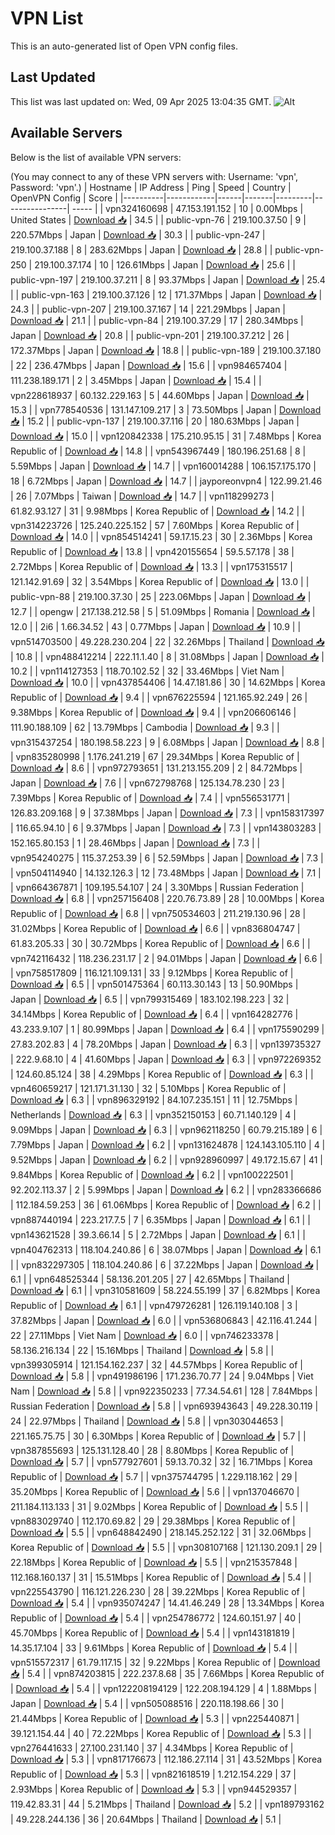 # VPN List

This is an auto-generated list of Open VPN config files.

## Last Updated

This list was last updated on: Wed, 09 Apr 2025 13:04:35 GMT.
![Alt](https://repobeats.axiom.co/api/embed/186b98318ef1479477931607c1ad7d823f12451f.svg "Repobeats analytics image")

## Available Servers

Below is the list of available VPN servers:

(You may connect to any of these VPN servers with: Username: 'vpn', Password: 'vpn'.)
| Hostname | IP Address | Ping | Speed | Country | OpenVPN Config | Score |
|----------|------------|------|-------|---------|----------------| ----- |
| vpn324160698 | 47.153.191.152 | 10 | 0.00Mbps | United States | [Download 📥](./configs/server_0_US.ovpn) | 34.5 |
| public-vpn-76 | 219.100.37.50 | 9 | 220.57Mbps | Japan | [Download 📥](./configs/server_1_JP.ovpn) | 30.3 |
| public-vpn-247 | 219.100.37.188 | 8 | 283.62Mbps | Japan | [Download 📥](./configs/server_2_JP.ovpn) | 28.8 |
| public-vpn-250 | 219.100.37.174 | 10 | 126.61Mbps | Japan | [Download 📥](./configs/server_3_JP.ovpn) | 25.6 |
| public-vpn-197 | 219.100.37.211 | 8 | 93.37Mbps | Japan | [Download 📥](./configs/server_4_JP.ovpn) | 25.4 |
| public-vpn-163 | 219.100.37.126 | 12 | 171.37Mbps | Japan | [Download 📥](./configs/server_5_JP.ovpn) | 24.3 |
| public-vpn-207 | 219.100.37.167 | 14 | 221.29Mbps | Japan | [Download 📥](./configs/server_6_JP.ovpn) | 21.1 |
| public-vpn-84 | 219.100.37.29 | 17 | 280.34Mbps | Japan | [Download 📥](./configs/server_7_JP.ovpn) | 20.8 |
| public-vpn-201 | 219.100.37.212 | 26 | 172.37Mbps | Japan | [Download 📥](./configs/server_8_JP.ovpn) | 18.8 |
| public-vpn-189 | 219.100.37.180 | 22 | 236.47Mbps | Japan | [Download 📥](./configs/server_9_JP.ovpn) | 15.6 |
| vpn984657404 | 111.238.189.171 | 2 | 3.45Mbps | Japan | [Download 📥](./configs/server_10_JP.ovpn) | 15.4 |
| vpn228618937 | 60.132.229.163 | 5 | 44.60Mbps | Japan | [Download 📥](./configs/server_11_JP.ovpn) | 15.3 |
| vpn778540536 | 131.147.109.217 | 3 | 73.50Mbps | Japan | [Download 📥](./configs/server_12_JP.ovpn) | 15.2 |
| public-vpn-137 | 219.100.37.116 | 20 | 180.63Mbps | Japan | [Download 📥](./configs/server_13_JP.ovpn) | 15.0 |
| vpn120842338 | 175.210.95.15 | 31 | 7.48Mbps | Korea Republic of | [Download 📥](./configs/server_14_KR.ovpn) | 14.8 |
| vpn543967449 | 180.196.251.68 | 8 | 5.59Mbps | Japan | [Download 📥](./configs/server_15_JP.ovpn) | 14.7 |
| vpn160014288 | 106.157.175.170 | 18 | 6.72Mbps | Japan | [Download 📥](./configs/server_16_JP.ovpn) | 14.7 |
| jayporeonvpn4 | 122.99.21.46 | 26 | 7.07Mbps | Taiwan | [Download 📥](./configs/server_17_TW.ovpn) | 14.7 |
| vpn118299273 | 61.82.93.127 | 31 | 9.98Mbps | Korea Republic of | [Download 📥](./configs/server_18_KR.ovpn) | 14.2 |
| vpn314223726 | 125.240.225.152 | 57 | 7.60Mbps | Korea Republic of | [Download 📥](./configs/server_19_KR.ovpn) | 14.0 |
| vpn854514241 | 59.17.15.23 | 30 | 2.36Mbps | Korea Republic of | [Download 📥](./configs/server_20_KR.ovpn) | 13.8 |
| vpn420155654 | 59.5.57.178 | 38 | 2.72Mbps | Korea Republic of | [Download 📥](./configs/server_21_KR.ovpn) | 13.3 |
| vpn175315517 | 121.142.91.69 | 32 | 3.54Mbps | Korea Republic of | [Download 📥](./configs/server_22_KR.ovpn) | 13.0 |
| public-vpn-88 | 219.100.37.30 | 25 | 223.06Mbps | Japan | [Download 📥](./configs/server_23_JP.ovpn) | 12.7 |
| opengw | 217.138.212.58 | 5 | 51.09Mbps | Romania | [Download 📥](./configs/server_24_RO.ovpn) | 12.0 |
| 2i6 | 1.66.34.52 | 43 | 0.77Mbps | Japan | [Download 📥](./configs/server_25_JP.ovpn) | 10.9 |
| vpn514703500 | 49.228.230.204 | 22 | 32.26Mbps | Thailand | [Download 📥](./configs/server_26_TH.ovpn) | 10.8 |
| vpn488412214 | 222.11.1.40 | 8 | 31.08Mbps | Japan | [Download 📥](./configs/server_27_JP.ovpn) | 10.2 |
| vpn114127353 | 118.70.102.52 | 32 | 33.46Mbps | Viet Nam | [Download 📥](./configs/server_28_VN.ovpn) | 10.0 |
| vpn437854406 | 14.47.181.86 | 30 | 14.62Mbps | Korea Republic of | [Download 📥](./configs/server_29_KR.ovpn) | 9.4 |
| vpn676225594 | 121.165.92.249 | 26 | 9.38Mbps | Korea Republic of | [Download 📥](./configs/server_30_KR.ovpn) | 9.4 |
| vpn206606146 | 111.90.188.109 | 62 | 13.79Mbps | Cambodia | [Download 📥](./configs/server_31_KH.ovpn) | 9.3 |
| vpn315437254 | 180.198.58.223 | 9 | 6.08Mbps | Japan | [Download 📥](./configs/server_32_JP.ovpn) | 8.8 |
| vpn835280998 | 1.176.241.219 | 67 | 29.34Mbps | Korea Republic of | [Download 📥](./configs/server_33_KR.ovpn) | 8.6 |
| vpn972793651 | 131.213.155.209 | 2 | 84.72Mbps | Japan | [Download 📥](./configs/server_34_JP.ovpn) | 7.6 |
| vpn672798768 | 125.134.78.230 | 23 | 7.39Mbps | Korea Republic of | [Download 📥](./configs/server_35_KR.ovpn) | 7.4 |
| vpn556531771 | 126.83.209.168 | 9 | 37.38Mbps | Japan | [Download 📥](./configs/server_36_JP.ovpn) | 7.3 |
| vpn158317397 | 116.65.94.10 | 6 | 9.37Mbps | Japan | [Download 📥](./configs/server_37_JP.ovpn) | 7.3 |
| vpn143803283 | 152.165.80.153 | 1 | 28.46Mbps | Japan | [Download 📥](./configs/server_38_JP.ovpn) | 7.3 |
| vpn954240275 | 115.37.253.39 | 6 | 52.59Mbps | Japan | [Download 📥](./configs/server_39_JP.ovpn) | 7.3 |
| vpn504114940 | 14.132.126.3 | 12 | 73.48Mbps | Japan | [Download 📥](./configs/server_40_JP.ovpn) | 7.1 |
| vpn664367871 | 109.195.54.107 | 24 | 3.30Mbps | Russian Federation | [Download 📥](./configs/server_41_RU.ovpn) | 6.8 |
| vpn257156408 | 220.76.73.89 | 28 | 10.00Mbps | Korea Republic of | [Download 📥](./configs/server_42_KR.ovpn) | 6.8 |
| vpn750534603 | 211.219.130.96 | 28 | 31.02Mbps | Korea Republic of | [Download 📥](./configs/server_43_KR.ovpn) | 6.6 |
| vpn836804747 | 61.83.205.33 | 30 | 30.72Mbps | Korea Republic of | [Download 📥](./configs/server_44_KR.ovpn) | 6.6 |
| vpn742116432 | 118.236.231.17 | 2 | 94.01Mbps | Japan | [Download 📥](./configs/server_45_JP.ovpn) | 6.6 |
| vpn758517809 | 116.121.109.131 | 33 | 9.12Mbps | Korea Republic of | [Download 📥](./configs/server_46_KR.ovpn) | 6.5 |
| vpn501475364 | 60.113.30.143 | 13 | 50.90Mbps | Japan | [Download 📥](./configs/server_47_JP.ovpn) | 6.5 |
| vpn799315469 | 183.102.198.223 | 32 | 34.14Mbps | Korea Republic of | [Download 📥](./configs/server_48_KR.ovpn) | 6.4 |
| vpn164282776 | 43.233.9.107 | 1 | 80.99Mbps | Japan | [Download 📥](./configs/server_49_JP.ovpn) | 6.4 |
| vpn175590299 | 27.83.202.83 | 4 | 78.20Mbps | Japan | [Download 📥](./configs/server_50_JP.ovpn) | 6.3 |
| vpn139735327 | 222.9.68.10 | 4 | 41.60Mbps | Japan | [Download 📥](./configs/server_51_JP.ovpn) | 6.3 |
| vpn972269352 | 124.60.85.124 | 38 | 4.29Mbps | Korea Republic of | [Download 📥](./configs/server_52_KR.ovpn) | 6.3 |
| vpn460659217 | 121.171.31.130 | 32 | 5.10Mbps | Korea Republic of | [Download 📥](./configs/server_53_KR.ovpn) | 6.3 |
| vpn896329192 | 84.107.235.151 | 11 | 12.75Mbps | Netherlands | [Download 📥](./configs/server_54_NL.ovpn) | 6.3 |
| vpn352150153 | 60.71.140.129 | 4 | 9.09Mbps | Japan | [Download 📥](./configs/server_55_JP.ovpn) | 6.3 |
| vpn962118250 | 60.79.215.189 | 6 | 7.79Mbps | Japan | [Download 📥](./configs/server_56_JP.ovpn) | 6.2 |
| vpn131624878 | 124.143.105.110 | 4 | 9.52Mbps | Japan | [Download 📥](./configs/server_57_JP.ovpn) | 6.2 |
| vpn928960997 | 49.172.15.67 | 41 | 9.84Mbps | Korea Republic of | [Download 📥](./configs/server_58_KR.ovpn) | 6.2 |
| vpn100222501 | 92.202.113.37 | 2 | 5.99Mbps | Japan | [Download 📥](./configs/server_59_JP.ovpn) | 6.2 |
| vpn283366686 | 112.184.59.253 | 36 | 61.06Mbps | Korea Republic of | [Download 📥](./configs/server_60_KR.ovpn) | 6.2 |
| vpn887440194 | 223.217.7.5 | 7 | 6.35Mbps | Japan | [Download 📥](./configs/server_61_JP.ovpn) | 6.1 |
| vpn143621528 | 39.3.66.14 | 5 | 2.72Mbps | Japan | [Download 📥](./configs/server_62_JP.ovpn) | 6.1 |
| vpn404762313 | 118.104.240.86 | 6 | 38.07Mbps | Japan | [Download 📥](./configs/server_63_JP.ovpn) | 6.1 |
| vpn832297305 | 118.104.240.86 | 6 | 37.22Mbps | Japan | [Download 📥](./configs/server_64_JP.ovpn) | 6.1 |
| vpn648525344 | 58.136.201.205 | 27 | 42.65Mbps | Thailand | [Download 📥](./configs/server_65_TH.ovpn) | 6.1 |
| vpn310581609 | 58.224.55.199 | 37 | 6.82Mbps | Korea Republic of | [Download 📥](./configs/server_66_KR.ovpn) | 6.1 |
| vpn479726281 | 126.119.140.108 | 3 | 37.82Mbps | Japan | [Download 📥](./configs/server_67_JP.ovpn) | 6.0 |
| vpn536806843 | 42.116.41.244 | 22 | 27.11Mbps | Viet Nam | [Download 📥](./configs/server_68_VN.ovpn) | 6.0 |
| vpn746233378 | 58.136.216.134 | 22 | 15.16Mbps | Thailand | [Download 📥](./configs/server_69_TH.ovpn) | 5.8 |
| vpn399305914 | 121.154.162.237 | 32 | 44.57Mbps | Korea Republic of | [Download 📥](./configs/server_70_KR.ovpn) | 5.8 |
| vpn491986196 | 171.236.70.77 | 24 | 9.04Mbps | Viet Nam | [Download 📥](./configs/server_71_VN.ovpn) | 5.8 |
| vpn922350233 | 77.34.54.61 | 128 | 7.84Mbps | Russian Federation | [Download 📥](./configs/server_72_RU.ovpn) | 5.8 |
| vpn693943643 | 49.228.30.119 | 24 | 22.97Mbps | Thailand | [Download 📥](./configs/server_73_TH.ovpn) | 5.8 |
| vpn303044653 | 221.165.75.75 | 30 | 6.30Mbps | Korea Republic of | [Download 📥](./configs/server_74_KR.ovpn) | 5.7 |
| vpn387855693 | 125.131.128.40 | 28 | 8.80Mbps | Korea Republic of | [Download 📥](./configs/server_75_KR.ovpn) | 5.7 |
| vpn577927601 | 59.13.70.32 | 32 | 16.71Mbps | Korea Republic of | [Download 📥](./configs/server_76_KR.ovpn) | 5.7 |
| vpn375744795 | 1.229.118.162 | 29 | 35.20Mbps | Korea Republic of | [Download 📥](./configs/server_77_KR.ovpn) | 5.6 |
| vpn137046670 | 211.184.113.133 | 31 | 9.02Mbps | Korea Republic of | [Download 📥](./configs/server_78_KR.ovpn) | 5.5 |
| vpn883029740 | 112.170.69.82 | 29 | 29.38Mbps | Korea Republic of | [Download 📥](./configs/server_79_KR.ovpn) | 5.5 |
| vpn648842490 | 218.145.252.122 | 31 | 32.06Mbps | Korea Republic of | [Download 📥](./configs/server_80_KR.ovpn) | 5.5 |
| vpn308107168 | 121.130.209.1 | 29 | 22.18Mbps | Korea Republic of | [Download 📥](./configs/server_81_KR.ovpn) | 5.5 |
| vpn215357848 | 112.168.160.137 | 31 | 15.51Mbps | Korea Republic of | [Download 📥](./configs/server_82_KR.ovpn) | 5.4 |
| vpn225543790 | 116.121.226.230 | 28 | 39.22Mbps | Korea Republic of | [Download 📥](./configs/server_83_KR.ovpn) | 5.4 |
| vpn935074247 | 14.41.46.249 | 28 | 13.34Mbps | Korea Republic of | [Download 📥](./configs/server_84_KR.ovpn) | 5.4 |
| vpn254786772 | 124.60.151.97 | 40 | 45.70Mbps | Korea Republic of | [Download 📥](./configs/server_85_KR.ovpn) | 5.4 |
| vpn143181819 | 14.35.17.104 | 33 | 9.61Mbps | Korea Republic of | [Download 📥](./configs/server_86_KR.ovpn) | 5.4 |
| vpn515572317 | 61.79.117.15 | 32 | 9.22Mbps | Korea Republic of | [Download 📥](./configs/server_87_KR.ovpn) | 5.4 |
| vpn874203815 | 222.237.8.68 | 35 | 7.66Mbps | Korea Republic of | [Download 📥](./configs/server_88_KR.ovpn) | 5.4 |
| vpn122208194129 | 122.208.194.129 | 4 | 1.88Mbps | Japan | [Download 📥](./configs/server_89_JP.ovpn) | 5.4 |
| vpn505088516 | 220.118.198.66 | 30 | 21.44Mbps | Korea Republic of | [Download 📥](./configs/server_90_KR.ovpn) | 5.3 |
| vpn225440871 | 39.121.154.44 | 40 | 72.22Mbps | Korea Republic of | [Download 📥](./configs/server_91_KR.ovpn) | 5.3 |
| vpn276441633 | 27.100.231.140 | 37 | 4.34Mbps | Korea Republic of | [Download 📥](./configs/server_92_KR.ovpn) | 5.3 |
| vpn817176673 | 112.186.27.114 | 31 | 43.52Mbps | Korea Republic of | [Download 📥](./configs/server_93_KR.ovpn) | 5.3 |
| vpn821618519 | 1.212.154.229 | 37 | 2.93Mbps | Korea Republic of | [Download 📥](./configs/server_94_KR.ovpn) | 5.3 |
| vpn944529357 | 119.42.83.31 | 44 | 5.21Mbps | Thailand | [Download 📥](./configs/server_95_TH.ovpn) | 5.2 |
| vpn189793162 | 49.228.244.136 | 36 | 20.64Mbps | Thailand | [Download 📥](./configs/server_96_TH.ovpn) | 5.1 |
